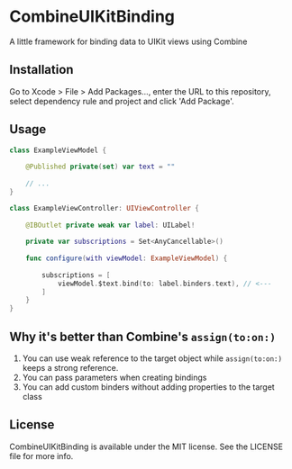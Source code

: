 # CombineUIKitBinding
 A little framework for binding data to UIKit views using Combine
 
## Installation
Go to Xcode > File > Add Packages..., enter the URL to this repository, select dependency rule and project and click 'Add Package'.

## Usage
```swift
class ExampleViewModel {
    
    @Published private(set) var text = ""
    
    // ...
}

class ExampleViewController: UIViewController {
    
    @IBOutlet private weak var label: UILabel!
    
    private var subscriptions = Set<AnyCancellable>()
    
    func configure(with viewModel: ExampleViewModel) {
        
        subscriptions = [
            viewModel.$text.bind(to: label.binders.text), // <---
        ]
    }
}
```

## Why it's better than Combine's `assign(to:on:)`
1. You can use weak reference to the target object while `assign(to:on:)` keeps a strong reference.
1. You can pass parameters when creating bindings
1. You can add custom binders without adding properties to the target class

## License
CombineUIKitBinding is available under the MIT license. See the LICENSE file for more info.
